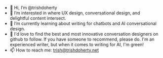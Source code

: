 - 👋 Hi, I’m @trishdoherty
- 👀 I’m interested in where UX design, conversational design, and delightful content intersect.
- 🌱 I’m currently learning about writing for chatbots and AI conversational design.
- 💞️ I'd love to find the best and most innovative conversation designers on github to follow.  If you have someone to recommend, please do. I'm an experienced writer, but when it comes to writing for AI, I'm green!
- 📫 How to reach me: trish@trishdoherty.net

<!---
trishdoherty/trishdoherty is a ✨ special ✨ repository because its `README.md` (this file) appears on your GitHub profile.
You can click the Preview link to take a look at your changes.
--->

